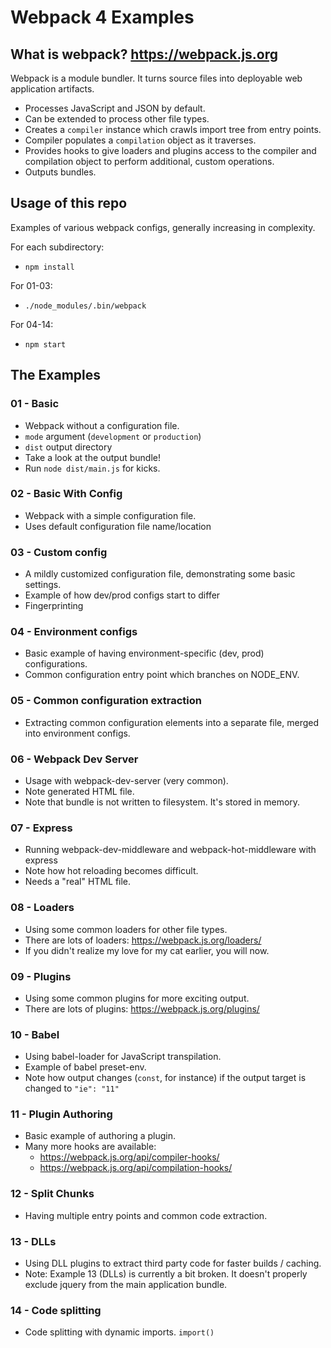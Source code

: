 # Webpack 4 Examples

## What is webpack? https://webpack.js.org

Webpack is a module bundler.  It turns source files into deployable web application artifacts.

- Processes JavaScript and JSON by default.
- Can be extended to process other file types.
- Creates a `compiler` instance which crawls import tree from entry points.
- Compiler populates a `compilation` object as it traverses.
- Provides hooks to give loaders and plugins access to the compiler and compilation object to perform additional, custom operations.
- Outputs bundles.

## Usage of this repo

Examples of various webpack configs, generally increasing in complexity.

For each subdirectory:

- `npm install`

For 01-03:

- `./node_modules/.bin/webpack`

For 04-14: 

- `npm start`

## The Examples

### 01 - Basic

- Webpack without a configuration file.
- `mode` argument (`development` or `production`)
- `dist` output directory
- Take a look at the output bundle!
- Run `node dist/main.js` for kicks.

### 02 - Basic With Config

- Webpack with a simple configuration file.
- Uses default configuration file name/location

### 03 - Custom config

- A mildly customized configuration file, demonstrating some basic settings.
- Example of how dev/prod configs start to differ
- Fingerprinting

### 04 - Environment configs

- Basic example of having environment-specific (dev, prod) configurations.
- Common configuration entry point which branches on NODE_ENV.

### 05 - Common configuration extraction

- Extracting common configuration elements into a separate file, merged into environment configs.

### 06 - Webpack Dev Server

- Usage with webpack-dev-server (very common).
- Note generated HTML file.
- Note that bundle is not written to filesystem.  It's stored in memory.

### 07 - Express

- Running webpack-dev-middleware and webpack-hot-middleware with express
- Note how hot reloading becomes difficult.
- Needs a "real" HTML file.

### 08 - Loaders 

- Using some common loaders for other file types.
- There are lots of loaders: https://webpack.js.org/loaders/
- If you didn't realize my love for my cat earlier, you will now.

### 09 - Plugins

- Using some common plugins for more exciting output.
- There are lots of plugins: https://webpack.js.org/plugins/

### 10 - Babel

- Using babel-loader for JavaScript transpilation.
- Example of babel preset-env.  
- Note how output changes (`const`, for instance) if the output target is changed to `"ie": "11"`

### 11 - Plugin Authoring

- Basic example of authoring a plugin.
- Many more hooks are available: 
  - https://webpack.js.org/api/compiler-hooks/
  - https://webpack.js.org/api/compilation-hooks/

### 12 - Split Chunks

- Having multiple entry points and common code extraction.

### 13 - DLLs

- Using DLL plugins to extract third party code for faster builds / caching.
- Note: Example 13 (DLLs) is currently a bit broken.  It doesn't properly exclude jquery from the main application bundle. 

### 14 - Code splitting

- Code splitting with dynamic imports. `import()`


